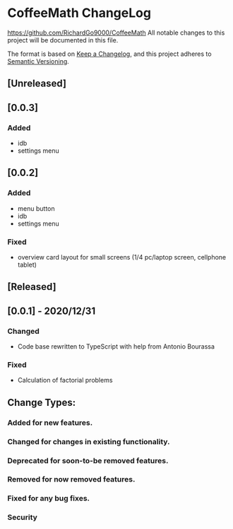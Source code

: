 # CoffeeMath ChangeLog
https://github.com/RichardGo9000/CoffeeMath
All notable changes to this project will be documented in this file.

The format is based on [Keep a Changelog](https://keepachangelog.com/en/1.0.0/),
and this project adheres to [Semantic Versioning](https://semver.org/spec/v2.0.0.html).

## [Unreleased]
## [0.0.3]
### Added 
- idb
- settings menu

## [0.0.2]
### Added 
- menu button
- idb
- settings menu
### Fixed
- overview card layout for small screens (1/4 pc/laptop screen, cellphone tablet)

## [Released]

## [0.0.1] - 2020/12/31
### Changed
- Code base rewritten to TypeScript with help from Antonio Bourassa
### Fixed
- Calculation of factorial problems

    
    
    
    
    
    
## Change Types:    
### Added for new features.
### Changed for changes in existing functionality.
### Deprecated for soon-to-be removed features.
### Removed for now removed features.
### Fixed for any bug fixes.
### Security

